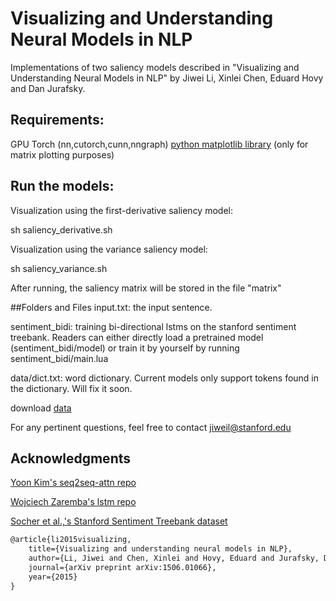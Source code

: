 # Visualizing and Understanding Neural Models in NLP
Implementations of two saliency models described in "Visualizing and Understanding Neural Models in NLP" by Jiwei Li, Xinlei Chen, Eduard Hovy and Dan Jurafsky.

## Requirements:
GPU
Torch (nn,cutorch,cunn,nngraph)
[python matplotlib library](http://matplotlib.org/) (only for matrix plotting purposes)

## Run the models:
Visualization using the first-derivative saliency model:

sh saliency_derivative.sh

Visualization using the variance saliency model:

sh saliency_variance.sh

After running, the saliency matrix will be stored in the file "matrix"

##Folders and Files
input.txt: the input sentence.

sentiment_bidi: training bi-directional lstms on the stanford sentiment treebank. Readers can either directly load a pretrained model (sentiment_bidi/model) or train it by yourself by running sentiment_bidi/main.lua

data/dict.txt: word dictionary. Current models only support tokens found in the dictionary. Will fix it soon.

download [data](http://cs.stanford.edu/~bdlijiwei/visual_data.tar)

For any pertinent questions, feel free to contact jiweil@stanford.edu

## Acknowledgments

[Yoon Kim's seq2seq-attn repo](https://github.com/harvardnlp/seq2seq-attn)

[Wojciech Zaremba's lstm repo](https://github.com/wojzaremba/lstm)

[Socher et al.,'s Stanford Sentiment Treebank dataset](http://nlp.stanford.edu/sentiment/index.html)

```latex
@article{li2015visualizing,
    title={Visualizing and understanding neural models in NLP},
    author={Li, Jiwei and Chen, Xinlei and Hovy, Eduard and Jurafsky, Dan},
    journal={arXiv preprint arXiv:1506.01066},
    year={2015}
}
